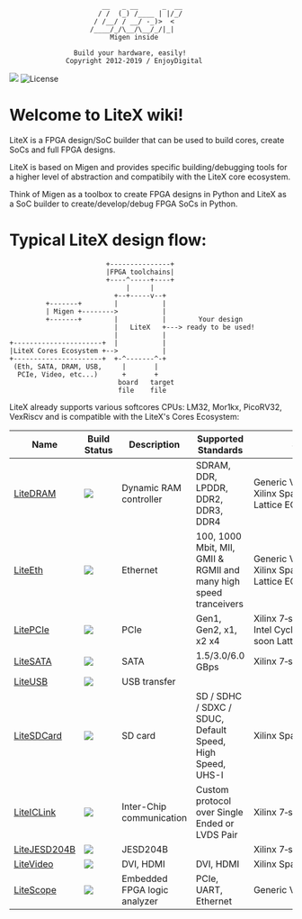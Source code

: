 ```
                       __   _ __      _  __
                      / /  (_) /____ | |/_/
                     / /__/ / __/ -_)>  <
                    /____/_/\__/\__/_/|_|
                         Migen inside

                Build your hardware, easily!
              Copyright 2012-2019 / EnjoyDigital
```
[![](https://travis-ci.com/enjoy-digital/litex.svg?branch=master)](https://travis-ci.com/enjoy-digital/litex)
![License](https://img.shields.io/badge/License-BSD%202--Clause-orange.svg)
# Welcome to LiteX wiki!
LiteX is a FPGA design/SoC builder that can be used to build cores, create
SoCs and full FPGA designs.

LiteX is based on Migen and provides specific building/debugging tools for
a higher level of abstraction and compatibily with the LiteX core ecosystem.

Think of Migen as a toolbox to create FPGA designs in Python and LiteX as a
SoC builder to create/develop/debug FPGA SoCs in Python.

# Typical LiteX design flow:
```
                        +---------------+
                        |FPGA toolchains|
                        +----^-----+----+
                             |     |
                          +--+-----v--+
         +-------+        |           |
         | Migen +-------->           |
         +-------+        |           |        Your design
                          |   LiteX   +---> ready to be used!
                          |           |
+----------------------+  |           |
|LiteX Cores Ecosystem +-->           |
+----------------------+  +-^-------^-+
 (Eth, SATA, DRAM, USB,     |       |
  PCIe, Video, etc...)      +       +
                           board   target
                           file    file
```
LiteX already supports various softcores CPUs: LM32, Mor1kx, PicoRV32, VexRiscv
and is compatible with the LiteX's Cores Ecosystem:

| Name                                                         | Build Status                                                            | Description                   | Supported Standards                                                            | Supported Hardware                                                                                                           |
| ------------------------------------------------------------ | ----------------------------------------------------------------------- | ----------------------------- | ------------------------------------------------------------------------------ | ---------------------------------------------------------------------------------------------------------------------------- |
| [LiteDRAM](http://github.com/enjoy-digital/litedram)         | ![](https://travis-ci.org/enjoy-digital/litedram.svg?branch=master)     | Dynamic RAM controller        | SDRAM, DDR, LPDDR, DDR2, DDR3, DDR4                                            | Generic&nbsp;Verilog,<br>Xilinx&nbsp;Spartan&nbsp;6&nbsp;+&nbsp;7&nbsp;Series&nbsp;+&nbsp;Ultrascale,<br>Lattice&nbsp;ECP5   |
| [LiteEth](http://github.com/enjoy-digital/liteeth)           | ![](https://travis-ci.com/enjoy-digital/liteth.svg?branch=master)       | Ethernet                      | 100, 1000 Mbit, MII, GMII & RGMII and many high speed tranceivers              | Generic&nbsp;Verilog,<br>Xilinx&nbsp;Spartan&nbsp;6&nbsp;+&nbsp;7&nbsp;Series&nbsp;+&nbsp;Ultrascale,<br>Lattice&nbsp;ECP5   |
| [LitePCIe](http://github.com/enjoy-digital/litepcie)         | ![](https://travis-ci.com/enjoy-digital/litepcie.svg?branch=master)     | PCIe                          | Gen1, Gen2, x1, x2 x4                                                          | Xilinx&nbsp;7&#8209;series,<br>Intel Cyclone V,&nbsp;and<br>soon Lattice ECP5                                                |
| [LiteSATA](http://github.com/enjoy-digital/litesata)         | ![](https://travis-ci.com/enjoy-digital/litesata.svg?branch=master)     | SATA                          | 1.5/3.0/6.0 GBps                                                               | Xilinx&nbsp;7&#8209;series                                                                                                   |
| [LiteUSB](http://github.com/enjoy-digital/liteusb)           | ![](https://travis-ci.com/enjoy-digital/liteusb.svg?branch=master)      | USB transfer                  |                                                                                |                                                                                                                              |
| [LiteSDCard](http://github.com/enjoy-digital/litesdcard)     | ![](https://travis-ci.com/enjoy-digital/litesdcard.svg?branch=master)   | SD card                       | SD / SDHC / SDXC / SDUC, Default Speed, High Speed, UHS-I                      | Xilinx&nbsp;Spartan&nbsp;6&nbsp;+&nbsp;7&nbsp;Series                                                                         |
| [LiteICLink](http://github.com/enjoy-digital/liteiclink)     | ![](https://travis-ci.com/enjoy-digital/liteiclink.svg?branch=master)   | Inter-Chip communication      | Custom protocol over Single Ended or LVDS Pair                                 | Xilinx&nbsp;7&#8209;series&nbsp;+&nbsp;Ultrascale                                                                            |
| [LiteJESD204B](http://github.com/enjoy-digital/litejesd204b) | ![](https://travis-ci.com/enjoy-digital/litejesd204b.svg?branch=master) | JESD204B                      |                                                                                | Xilinx&nbsp;7&#8209;series&nbsp;+&nbsp;Ultrascale                                                                            |
| [LiteVideo](http://github.com/enjoy-digital/litevideo)       | ![](https://travis-ci.com/enjoy-digital/litevideo.svg?branch=master)    | DVI, HDMI                     | DVI, HDMI                                                                      | Xilinx&nbsp;Spartan&nbsp;6&nbsp;+&nbsp;7&#8209;series                                                                        |
| [LiteScope](http://github.com/enjoy-digital/litescope)       | ![](https://travis-ci.com/enjoy-digital/litescope.svg?branch=master)    | Embedded FPGA logic analyzer  | PCIe, UART, Ethernet                                                           | Generic&nbsp;Verilog                                                                                                         |
